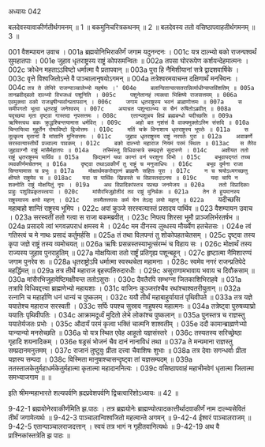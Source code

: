 अध्यायः 042
	
बलदेवस्यावाकीर्णतीर्थगमनम् ॥ 1 ॥ बकमुनिचरित्रकथनम् ॥ 2 ॥ बलदेवस्य ततो वसिष्ठापवाहतीर्थगमनम् ॥ 3 ॥

001	वैशम्पायन उवाच ।
001a	ब्रह्मयोनिभिराकीर्णं जगाम यदुनन्दनः ।
001c	यत्र दाल्भ्यो बको राजन्पश्वर्थं सुमहातपाः ।
001e	जुहाव धृतराष्ट्रस्य राष्ट्रं कोपसमन्वितः ॥
002a	तपसा घोररूपेण कर्शयन्देहमात्मनः ।
002c	क्रोधेन महताऽऽविष्टो धर्मात्मा वै प्रतापवान् ॥
003a	पुरा हि नैमिशीयानां सत्रे द्वादशवार्षिके ।
003c	वृत्ते विश्वजितोऽन्ते वै पाञ्चालानृषयोऽगमन् ॥
004a	तत्रेश्वरमयाचन्त दक्षिणार्थं मनस्विनः ।
004c	`तत्र ते लेभिरे राजन्पाञ्चालेभ्यो महर्षयः ।'
004e	बलान्वितान्वत्सतरान्निर्व्याधीन्सप्तविंशतिम् ॥
005a	तानब्रवीद्बलो दाल्भ्यो विभजध्वं पशूनिति ।
005c	पशूनेतानहं त्यक्त्वा भिक्षिष्ये राजसत्तमम् ॥
006a	एवमुक्त्वा वको राजन्नृषीन्सर्वान्प्रतापवान् ।
006c	जगाम धृतराष्ट्रस्य भवनं ब्राह्मणोत्तमः ॥
007a	स समीपगतो भूत्वा धृतराष्ट्रं जनेश्वरम् ।
007c	अयाचत पशून्दाल्भ्यः स चैनं रुषितोऽब्रवीत् ॥
008a	यदृच्छया मृता दृष्ट्वा गास्तदा नृपसत्तमः ।
008c	एतान्पशून्नय क्षिप्रं ब्रह्मबन्धो यदीच्छसि ॥
009a	ऋषिस्त्वथ बकः क्रुद्धश्चिन्तयामास धर्मवित् ।
009c	अहो बत नृशंसं वै वाक्यमुक्तोऽस्मि संसदि ॥
010a	चिन्तयित्वा मुहूर्तेन रोषाविष्टो द्विजोत्तमः ।
010c	मतिं चक्रे विनाशाय धृतराष्ट्रस्य भूपतेः ॥
011a	स तूत्कृत्य मृतानां वै मांसानि मुनिसत्तमः ।
011c	जुहाव धृतराष्ट्रस्य राष्ट्रं नरपतेः पुरा ॥
012a	अवाकर्णे सरस्वत्यास्तीर्थे प्रज्वाल्य पावकम् ।
012c	बको दाल्भ्यो महाराज नियमं परमं स्थितः ॥
013ac	स तैरेव जुहावाग्नौ राष्ट्रं मांसैर्महातपः ॥
014a	तस्मिंस्तु विधिवत्सत्रे सम्प्रवृत्ते सुदारुणे ।
014c	अक्षीयत ततो राष्ट्रं धृतराष्ट्रस्य पार्थिव ॥
015a	छिद्यमानं यथा कान्तं वनं परशुना विभो ।
015c	बभूवापद्गतं तच्च व्यवकीर्णमचेतनम् ॥
016a	दृष्ट्वा तथाऽवकीर्णं तु राष्ट्रं च मनुजाधिपः ।
016c	बभूव दुर्मना राजा चिन्तयामास च प्रभुः ॥
017a	मोक्षार्थमकरोद्यत्नं ब्राह्मणैः सहितः पुरा ।
017c	न च श्रयोऽध्यगच्छत्तु क्षीयते राष्ट्रमेव च ॥
018ac	यदा स पार्थिवः खिन्नस्ते च विप्रास्तदाऽनघ ॥
019c	यदा चापि न शक्नोति राष्ट्रं मोक्षयितुं नृपः ।
019a	अथ विप्रादिकांस्तत्र पप्रच्छ जनमेजय ॥
020a	ततो विप्रादिकाः प्राहुः पशुविप्रकृतस्त्वया ।
020c	मांसैरभिजुहोतीदं तव राष्ट्रं मुनिर्बकः ॥
021a	तेन ते हूयमानस्य राष्ट्रस्यास्य क्षयो महान् ।
021c	तस्यैतत्तपसः कर्म येन तेऽद्य लयो महान् ॥
022a	`यदीच्छसि महाबाहो शान्तिं राष्ट्रस्य भूमिप ।
022c	अपां कुञ्जे सरस्वत्यास्तं प्रसादय पार्थिव ॥
023	वैशम्पायन उवाच ।
023a	सरस्वतीं ततो गत्वा स राजा बकमब्रवीत् ।
023c	निपत्य शिरसा भूमौ प्राञ्जलिर्भरतर्षभ ॥
024a	प्रसादये त्वां भगवन्नपराधं क्षमस्व मे ।
024c	मम दीनस्य लुब्धस्य मौर्ख्येण हतचेतसः ।
024e	त्वं गतिस्त्वं च मे नाथः प्रसादं कर्तुमर्हसि ॥
025a	तं तथा विलपन्तं तु शोकोपहतचेतसम् ।
025c	दृष्ट्वा तस्य कृपा जज्ञे राष्ट्रं तस्य व्यमोचयत् ॥
026a	ऋषिः प्रसन्नस्तस्याभूत्संरम्भं च विहाय सः ।
026c	मोक्षार्थं तस्य राज्यस्य जुहाव पुनराहुतिम् ॥
027a	मोक्षयित्वा ततो रार्ष्ट्रं प्रतिगृह्य पशून्बहून् ।
027c	हृष्टात्मा नैमिशारण्यं जगाम पुनरेव सः ॥
028a	धृतराष्ट्रोऽपि धर्मात्मा स्वस्थचेता महामनाः ।
028c	स्वमेव नगरं राजन्प्रतिपेदे महर्द्धिमत् ॥
029a	तत्र तीर्थे महाराज बृहस्पतिरुदारधीः ।
029c	असुराणामभावाय भवाय च दिवौकसाम् ॥
030a	मांसैरभिजुहावेष्टिमक्षीयन्त ततोऽसुराः ।
030c	दैवतैरपि सम्भग्ना जितकाशिभिराहवे ॥
031a	तत्रापि विधिवद्दत्त्वा ब्राह्मणेभ्यो महायशाः ।
031c	वाजिनः कुञ्जरांश्चैव रथांश्चाश्वतरीयुतान् ॥
032a	रत्नानि च महार्हाणि धनं धान्यं च पुष्कलम् ।
032c	ययौ तीर्थं महाबाहुर्यायातं पृथिवीपते ॥
033a	तत्र यज्ञे ययातेश्च महाराज सरस्वती ।
033c	सर्पिः पयश्च सुस्राव नाहुषस्य महात्मनः ॥
034a	तत्रेष्ट्वा पुरुषव्याघ्रो ययातिः पृथिवीपतिः ।
034c	आक्रामदूर्ध्वं मुदितो लेभे लोकांश्च पुष्कलान् ॥
035a	पुनस्तत्र च राज्ञस्तु ययातेर्यजतः प्रभोः ।
035c	औदार्यं परमं कृत्वा भक्तिं चात्मनि शाश्वतीम् ।
035e	ददौ कामान्ब्राह्मणेभ्यो यान्यान्यो मनसेच्छति ॥
036a	यो यत्र स्थित एवेह आहूतो यज्ञसंस्तरे ।
036c	तस्यतस्य सरिच्छ्रेष्ठा गृहादि शयनादिकम् ।
036e	षड्रसं भोजनं चैव दानं नानाविधं तथा ॥
037a	ते मन्यमाना राज्ञस्तु सम्प्रदानमनुत्तमम् ।
037c	राजानं तुष्टुवुः प्रीता दत्त्वा चैवाशिषः शुभाः ॥
038a	तत्र देवाः सगन्धर्वाः प्रीता यज्ञस्य सम्पदा ।
038c	विस्मिता मानुषाश्चासन्दृष्ट्वा तां यज्ञसम्पदम् ॥
039a	ततस्तालकेतुर्महाधर्मकेतुर्महात्मा कृतात्मा महादाननित्यः ।
039c	वसिष्ठापवाहं महाभीमवेगं धृतात्मा जितात्मा समभ्याजगाम ॥ ॥

इति श्रीमन्महाभारते शल्यपर्वणि ह्रदप्रवेशपर्वणि द्विचत्वारिंशोऽध्यायः ॥ 42 ॥

9-42-1 ब्रह्मयोनेरवाकीर्णमिति झ.पाठः । तत्र ब्रह्मयोनेः ब्राह्मण्योत्पादकात्तीर्थादवाकीर्णं नाम दाल्भ्यसेवितं तीर्थं जगामेत्यर्थः ॥ 9-42-3 पाञ्चालान्विश्वजितो महत्मान्ते अगमन् ॥ 9-42-4 ईश्वरं पाञ्चालराजम् ॥ 9-42-5 एतान्पाञ्चालराजदत्तान् । स्वयं  तत्र भागं न गृहीतवानित्यर्थः ॥ 9-42-19 अथ वै प्राश्निकांस्तत्रेति झ पाठः ॥
